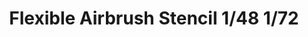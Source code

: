 ---
layout: product
title: "Flexible Airbrush Stencil 1/48 1/72"
price: "1000" 
desc: "Šablon za bojenje"
img_path: "/assets/img/AK9080.webp"
brand: "AK"
available: false
special_offer: false
new: false
soon: false
cat: "070000"
subcat: "070200"
subsubcat: "070201"
sifra: "AK9080"
popular: false
spec: false
---